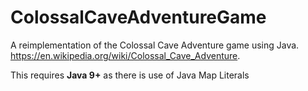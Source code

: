 # ColossalCaveAdventureGame
A reimplementation of the Colossal Cave Adventure game using Java. 
https://en.wikipedia.org/wiki/Colossal_Cave_Adventure. 

This requires **Java 9+** as there is use of Java Map Literals 
